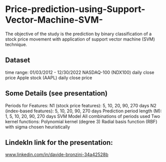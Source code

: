 # Price-prediction-using-Support-Vector-Machine-SVM-
The objective of the study is the prediction by binary classification of a stock price movement with application of support vector machine (SVM) technique.

## Dataset
time range: 01/03/2012 - 12/30/2022
NASDAQ-100 (NDX100) daily close price
Apple stock (AAPL) daily close price

## Some Details (see presentation)
Periods for Features:
N1 (stock price features): 5, 10, 20, 90, 270 days
N2 (index-based features): 5, 10, 20, 90, 270 days
Prediction period length (M): 1, 5, 10, 20, 90, 270 days
SVM Model
All combinations of periods used
Two kernel functions:
Polynomial kernel (degree 3)
Radial basis function (RBF) with sigma chosen heuristically

## LindekIn link for the presentation:
www.linkedin.com/in/davide-bronzini-34a42528b



